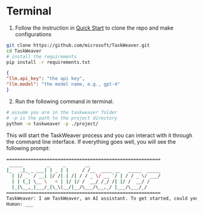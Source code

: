 # Terminal

1. Follow the instruction in [Quick Start](../quickstart.md) to clone the repo and make configurations

```bash
git clone https://github.com/microsoft/TaskWeaver.git
cd TaskWeaver
# install the requirements
pip install -r requirements.txt
```

```json
{
"llm.api_key": "the api key",
"llm.model": "the model name, e.g., gpt-4"
}
```

2. Run the following command in terminal.
```bash
# assume you are in the taskweaver folder
# -p is the path to the project directory
python -m taskweaver -p ./project/
```
This will start the TaskWeaver process and you can interact with it through the command line interface. 
If everything goes well, you will see the following prompt:

```bash
=========================================================
 _____         _     _       __
|_   _|_ _ ___| | _ | |     / /__  ____ __   _____  _____
  | |/ _` / __| |/ /| | /| / / _ \/ __ `/ | / / _ \/ ___/
  | | (_| \__ \   < | |/ |/ /  __/ /_/ /| |/ /  __/ /
  |_|\__,_|___/_|\_\|__/|__/\___/\__,_/ |___/\___/_/
=========================================================
TaskWeaver: I am TaskWeaver, an AI assistant. To get started, could you please enter your request?
Human: ___
```
